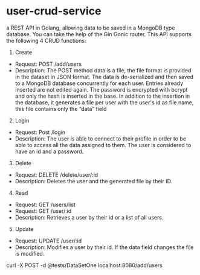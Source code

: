 # user-crud-service

a REST API in Golang, allowing data to be saved in a MongoDB type database. You can take the help of the Gin Gonic router.
This API supports the following 4 CRUD functions:

1. Create
- Request: POST /add/users 
- Description: The POST method data is a file, the file format is provided in the dataset in JSON format. The data is de-serialized and then saved to a MongoDB database concurrently for each user. Entries already inserted are not edited again. The password is encrypted with bcrypt and only the hash is inserted in the base.
  In addition to the insertion in the database, it generates a file per user with the user's id as file name, this file contains only the “data” field

2. Login
- Request: Post /login 
- Description: The user is able to connect to their profile in order to be able to access all the data assigned to them. The user is considered to have an id and a password.

3. Delete
- Request: DELETE /delete/user/:id 
- Description: Deletes the user and the generated file by their ID.

4. Read
- Request: GET /users/list
- Request: GET /user/:id 
- Description: Retrieves a user by their id or a list of all users.

5. Update
- Request: UPDATE /user/:id 
- Description: Modifies a user by their id. If the data field changes the file is modified.


curl -X POST -d @tests/DataSetOne localhost:8080/add/users